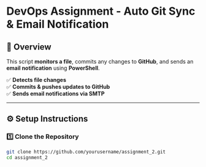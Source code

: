 # DevOps Assignment - Auto Git Sync & Email Notification

## 📌 Overview
This script **monitors a file**, commits any changes to **GitHub**,
and sends an **email notification** using **PowerShell**.  

✅ **Detects file changes**  
✅ **Commits & pushes updates to GitHub**  
✅ **Sends email notifications via SMTP**  

---

## ⚙️ **Setup Instructions**

### **1️⃣ Clone the Repository**
```bash
git clone https://github.com/yourusername/assignment_2.git
cd assignment_2

